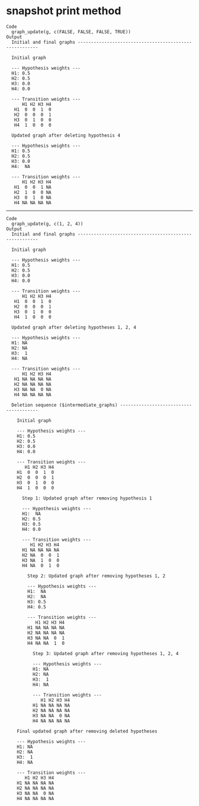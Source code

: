 # snapshot print method

    Code
      graph_update(g, c(FALSE, FALSE, FALSE, TRUE))
    Output
      Initial and final graphs -------------------------------------------------------
      
      Initial graph
      
      --- Hypothesis weights ---
      H1: 0.5
      H2: 0.5
      H3: 0.0
      H4: 0.0
      
      --- Transition weights ---
          H1 H2 H3 H4
       H1  0  0  1  0
       H2  0  0  0  1
       H3  0  1  0  0
       H4  1  0  0  0
      
      Updated graph after deleting hypothesis 4
      
      --- Hypothesis weights ---
      H1: 0.5
      H2: 0.5
      H3: 0.0
      H4:  NA
      
      --- Transition weights ---
          H1 H2 H3 H4
       H1  0  0  1 NA
       H2  1  0  0 NA
       H3  0  1  0 NA
       H4 NA NA NA NA

---

    Code
      graph_update(g, c(1, 2, 4))
    Output
      Initial and final graphs -------------------------------------------------------
      
      Initial graph
      
      --- Hypothesis weights ---
      H1: 0.5
      H2: 0.5
      H3: 0.0
      H4: 0.0
      
      --- Transition weights ---
          H1 H2 H3 H4
       H1  0  0  1  0
       H2  0  0  0  1
       H3  0  1  0  0
       H4  1  0  0  0
      
      Updated graph after deleting hypotheses 1, 2, 4
      
      --- Hypothesis weights ---
      H1: NA
      H2: NA
      H3:  1
      H4: NA
      
      --- Transition weights ---
          H1 H2 H3 H4
       H1 NA NA NA NA
       H2 NA NA NA NA
       H3 NA NA  0 NA
       H4 NA NA NA NA
      
      Deletion sequence ($intermediate_graphs) ---------------------------------------
      
        Initial graph
      
        --- Hypothesis weights ---
        H1: 0.5
        H2: 0.5
        H3: 0.0
        H4: 0.0
      
        --- Transition weights ---
           H1 H2 H3 H4
        H1  0  0  1  0
        H2  0  0  0  1
        H3  0  1  0  0
        H4  1  0  0  0
      
          Step 1: Updated graph after removing hypothesis 1
      
          --- Hypothesis weights ---
          H1:  NA
          H2: 0.5
          H3: 0.5
          H4: 0.0
      
          --- Transition weights ---
             H1 H2 H3 H4
          H1 NA NA NA NA
          H2 NA  0  0  1
          H3 NA  1  0  0
          H4 NA  0  1  0
      
            Step 2: Updated graph after removing hypotheses 1, 2
      
            --- Hypothesis weights ---
            H1:  NA
            H2:  NA
            H3: 0.5
            H4: 0.5
      
            --- Transition weights ---
               H1 H2 H3 H4
            H1 NA NA NA NA
            H2 NA NA NA NA
            H3 NA NA  0  1
            H4 NA NA  1  0
      
              Step 3: Updated graph after removing hypotheses 1, 2, 4
      
              --- Hypothesis weights ---
              H1: NA
              H2: NA
              H3:  1
              H4: NA
      
              --- Transition weights ---
                 H1 H2 H3 H4
              H1 NA NA NA NA
              H2 NA NA NA NA
              H3 NA NA  0 NA
              H4 NA NA NA NA
      
        Final updated graph after removing deleted hypotheses
      
        --- Hypothesis weights ---
        H1: NA
        H2: NA
        H3:  1
        H4: NA
      
        --- Transition weights ---
           H1 H2 H3 H4
        H1 NA NA NA NA
        H2 NA NA NA NA
        H3 NA NA  0 NA
        H4 NA NA NA NA
      

